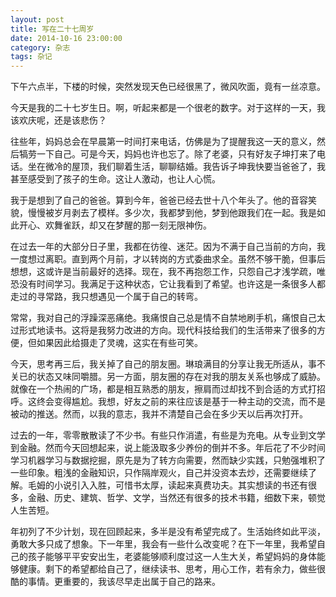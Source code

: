 ```yaml
---
layout: post
title: 写在二十七周岁
date: 2014-10-16 23:00:00
category: 杂志
tags: 杂记
---
```


下午六点半，下楼的时候，突然发现天色已经很黑了，微风吹面，竟有一丝凉意。

今天是我的二十七岁生日。啊，听起来都是一个很老的数字。对于这样的一天，我该欢庆呢，还是该悲伤？

往些年，妈妈总会在早晨第一时间打来电话，仿佛是为了提醒我这一天的意义，然后犒劳一下自己。可是今天，妈妈也许也忘了。除了老婆，只有好友子坤打来了电话。坐在微冷的屋顶，我们聊着生活，聊聊结婚。我告诉子坤我快要当爸爸了，我甚至感受到了孩子的生命。这让人激动，也让人心慌。

我于是想到了自己的爸爸。算到今年，爸爸已经去世十八个年头了。他的音容笑貌，慢慢被岁月剥去了模样。多少次，我都梦到他，梦到他跟我们在一起。我是如此开心、欢舞雀跃，却又在梦醒的那一刻无限神伤。

在过去一年的大部分日子里，我都在彷徨、迷茫。因为不满于自己当前的方向，我一度想过离职。直到两个月前，才以转岗的方式委曲求全。虽然不够干脆，但事后想想，这或许是当前最好的选择。现在，我不再抱怨工作，只怨自己才浅学疏，唯恐没有时间学习。我满足于这种状态，它让我看到了希望。也许这是一条很多人都走过的寻常路，我只想遇见一个属于自己的转弯。

常常，我对自己的浮躁深恶痛绝。我痛恨自己总是情不自禁地刷手机，痛恨自己太过形式地读书。这将是我努力改进的方向。现代科技给我们的生活带来了很多的方便，但如果因此给摄走了灵魂，这实在有些可笑。

今天，思考再三后，我关掉了自己的朋友圈。琳琅满目的分享让我无所适从，事不关已的状态又味同嚼腊。另一方面，朋友圈的存在对我的朋友关系也够成了威胁。就像在一个热闹的广场，都是相互熟悉的朋友，擦肩而过却找不到合适的方式打招呼。这终会变得尴尬。我想，好友之前的来往应该是基于一种主动的交流，而不是被动的推送。然而，以我的意志，我并不清楚自己会在多少天以后再次打开。

过去的一年，零零散散读了不少书。有些只作消遣，有些是为充电。从专业到文学到金融。然而今天回想起来，说上能汲取多少养份的倒并不多。年后花了不少时间学习机器学习与数据挖掘，原先是为了转方向需要，然而缺少实践，只勉强堆积了一些印象。粗浅的金融知识，只作隔岸观火，自己并没资本去炒，还需要继续了解。毛姆的小说引入入胜，可惜书太厚，读起来真费功夫。其实想读的书还有很多，金融、历史、建筑、哲学、文学，当然还有很多的技术书籍，细数下来，顿觉人生苦短。

年初列了不少计划，现在回顾起来，多半是没有希望完成了。生活始终如此平淡，勇敢大多只成了想象。下一年里，我会有一些什么改变呢？在下一年里，我希望自己的孩子能够平平安安出生，老婆能够顺利度过这一人生大关，希望妈妈的身体能够健康。剩下的希望都给自己了，继续读书、思考，用心工作，若有余力，做些很酷的事情。更重要的，我该尽早走出属于自己的路来。

